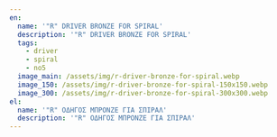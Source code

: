 ```yaml
---
en:
  name: '"R" DRIVER BRONZE FOR SPIRAL'
  description: '"R" DRIVER BRONZE FOR SPIRAL'
  tags:
    - driver
    - spiral
    - no5
  image_main: /assets/img/r-driver-bronze-for-spiral.webp
  image_150: /assets/img/r-driver-bronze-for-spiral-150x150.webp
  image_300: /assets/img/r-driver-bronze-for-spiral-300x300.webp
el:
  name: '"R" ΟΔΗΓΟΣ ΜΠΡΟΝΖΕ ΓΙΑ ΣΠΙΡΑΛ'
  description: '"R" ΟΔΗΓΟΣ ΜΠΡΟΝΖΕ ΓΙΑ ΣΠΙΡΑΛ'
---
```

